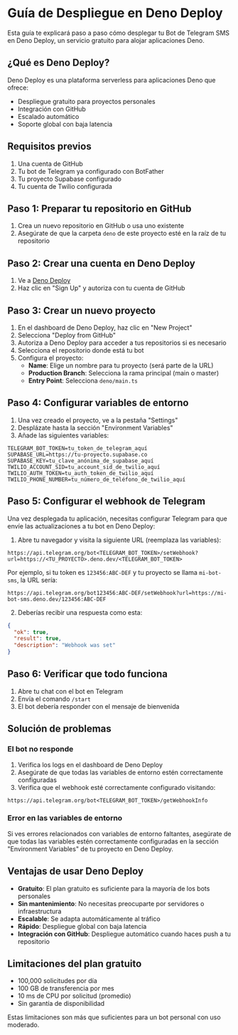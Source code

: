 # Guía de Despliegue en Deno Deploy

Esta guía te explicará paso a paso cómo desplegar tu Bot de Telegram SMS en Deno Deploy, un servicio gratuito para alojar aplicaciones Deno.

## ¿Qué es Deno Deploy?

Deno Deploy es una plataforma serverless para aplicaciones Deno que ofrece:

- Despliegue gratuito para proyectos personales
- Integración con GitHub
- Escalado automático
- Soporte global con baja latencia

## Requisitos previos

1. Una cuenta de GitHub
2. Tu bot de Telegram ya configurado con BotFather
3. Tu proyecto Supabase configurado
4. Tu cuenta de Twilio configurada

## Paso 1: Preparar tu repositorio en GitHub

1. Crea un nuevo repositorio en GitHub o usa uno existente
2. Asegúrate de que la carpeta `deno` de este proyecto esté en la raíz de tu repositorio

## Paso 2: Crear una cuenta en Deno Deploy

1. Ve a [Deno Deploy](https://dash.deno.com/)
2. Haz clic en "Sign Up" y autoriza con tu cuenta de GitHub

## Paso 3: Crear un nuevo proyecto

1. En el dashboard de Deno Deploy, haz clic en "New Project"
2. Selecciona "Deploy from GitHub"
3. Autoriza a Deno Deploy para acceder a tus repositorios si es necesario
4. Selecciona el repositorio donde está tu bot
5. Configura el proyecto:
   - **Name**: Elige un nombre para tu proyecto (será parte de la URL)
   - **Production Branch**: Selecciona la rama principal (main o master)
   - **Entry Point**: Selecciona `deno/main.ts`

## Paso 4: Configurar variables de entorno

1. Una vez creado el proyecto, ve a la pestaña "Settings"
2. Desplázate hasta la sección "Environment Variables"
3. Añade las siguientes variables:

```
TELEGRAM_BOT_TOKEN=tu_token_de_telegram_aquí
SUPABASE_URL=https://tu-proyecto.supabase.co
SUPABASE_KEY=tu_clave_anónima_de_supabase_aquí
TWILIO_ACCOUNT_SID=tu_account_sid_de_twilio_aquí
TWILIO_AUTH_TOKEN=tu_auth_token_de_twilio_aquí
TWILIO_PHONE_NUMBER=tu_número_de_teléfono_de_twilio_aquí
```

## Paso 5: Configurar el webhook de Telegram

Una vez desplegada tu aplicación, necesitas configurar Telegram para que envíe las actualizaciones a tu bot en Deno Deploy:

1. Abre tu navegador y visita la siguiente URL (reemplaza las variables):

```
https://api.telegram.org/bot<TELEGRAM_BOT_TOKEN>/setWebhook?url=https://<TU_PROYECTO>.deno.dev/<TELEGRAM_BOT_TOKEN>
```

Por ejemplo, si tu token es `123456:ABC-DEF` y tu proyecto se llama `mi-bot-sms`, la URL sería:

```
https://api.telegram.org/bot123456:ABC-DEF/setWebhook?url=https://mi-bot-sms.deno.dev/123456:ABC-DEF
```

2. Deberías recibir una respuesta como esta:

```json
{
  "ok": true,
  "result": true,
  "description": "Webhook was set"
}
```

## Paso 6: Verificar que todo funciona

1. Abre tu chat con el bot en Telegram
2. Envía el comando `/start`
3. El bot debería responder con el mensaje de bienvenida

## Solución de problemas

### El bot no responde

1. Verifica los logs en el dashboard de Deno Deploy
2. Asegúrate de que todas las variables de entorno estén correctamente configuradas
3. Verifica que el webhook esté correctamente configurado visitando:

```
https://api.telegram.org/bot<TELEGRAM_BOT_TOKEN>/getWebhookInfo
```

### Error en las variables de entorno

Si ves errores relacionados con variables de entorno faltantes, asegúrate de que todas las variables estén correctamente configuradas en la sección "Environment Variables" de tu proyecto en Deno Deploy.

## Ventajas de usar Deno Deploy

- **Gratuito**: El plan gratuito es suficiente para la mayoría de los bots personales
- **Sin mantenimiento**: No necesitas preocuparte por servidores o infraestructura
- **Escalable**: Se adapta automáticamente al tráfico
- **Rápido**: Despliegue global con baja latencia
- **Integración con GitHub**: Despliegue automático cuando haces push a tu repositorio

## Limitaciones del plan gratuito

- 100,000 solicitudes por día
- 100 GB de transferencia por mes
- 10 ms de CPU por solicitud (promedio)
- Sin garantía de disponibilidad

Estas limitaciones son más que suficientes para un bot personal con uso moderado.